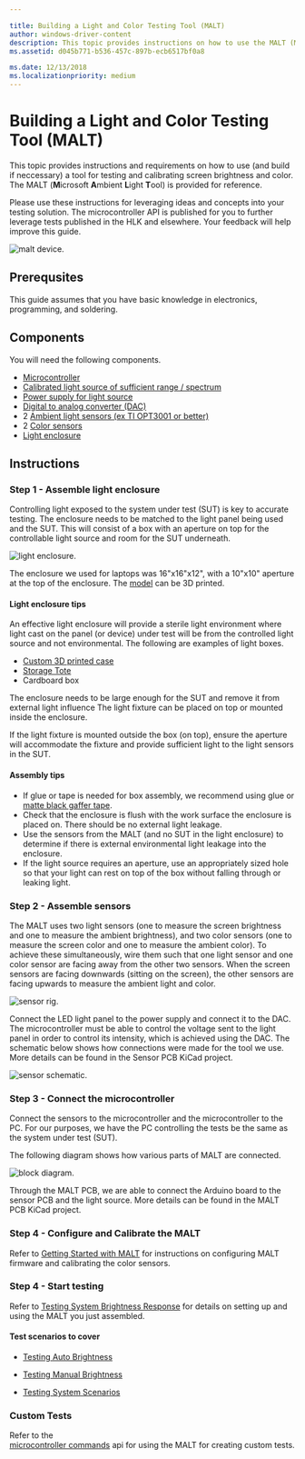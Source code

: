 ```yaml
---

title: Building a Light and Color Testing Tool (MALT)
author: windows-driver-content
description: This topic provides instructions on how to use the MALT (Microsoft Ambient Light Tool) as a light and color testing solution.
ms.assetid: d045b771-b536-457c-897b-ecb6517bf0a8

ms.date: 12/13/2018
ms.localizationpriority: medium
---
```


# Building a Light and Color Testing Tool (MALT)

This topic provides instructions and requirements on how to use (and build if neccessary) a tool for testing and calibrating screen brightness and color. The MALT (**M**icrosoft **A**mbient **L**ight **T**ool) is provided for reference. 

Please use these instructions for leveraging ideas and concepts into your testing solution. The microcontroller API is published for you to further leverage tests published in the HLK and elsewhere. Your feedback will help improve this guide.

![malt device.](images/MALT.png)

## Prerequsites

This guide assumes that you have basic knowledge in electronics, programming, and soldering.

## Components

You will need the following components.

* [Microcontroller](https://store.arduino.cc/mega-2560-r3)
* [Calibrated light source of sufficient range / spectrum](https://www.superbrightleds.com/moreinfo/led-panel-light/square-12v-led-panel-light-fixture-1ft-x-1ft-35w/2184/)
* [Power supply for light source](https://www.superbrightleds.com/moreinfo/led-panel-light/square-12v-led-panel-light-fixture-1ft-x-1ft-35w/2184/#tab/PowerSupplies/subtab/powersupply)
* [Digital to analog converter (DAC)](https://www.microchip.com/wwwproducts/en/MCP4821)
* 2 [Ambient light sensors (ex TI OPT3001 or better)](https://www.ti.com/product/OPT3001)
* 2 [Color sensors](https://www.digikey.com/product-detail/en/ams/AS73211-AQFT/AS73211-AQFT-ND/7802175)
* [Light enclosure](#step-1---assemble-light-enclosure)

## Instructions

### Step 1 - Assemble light enclosure

Controlling light exposed to the system under test (SUT) is key to accurate testing. The enclosure needs to be matched to the light panel being used and the SUT. This will consist of a box with an aperture on top for the controllable light source and room for the SUT underneath.

![light enclosure.](images/box.png)

The enclosure we used for laptops was 16"x16"x12", with a 10"x10" aperture at the top of the enclosure.  The [model](https://github.com/Microsoft/busiotools/tree/master/sensors/Tools/MALT/Schematics/enclosure) can be 3D printed.

#### Light enclosure tips

An effective light enclosure will provide a sterile light environment where light cast on the panel (or device) under test will be from the controlled light source and not environmental. The following are examples of light boxes.

* [Custom 3D printed case](https://github.com/Microsoft/busiotools/tree/master/sensors/Tools/MALT/Schematics/enclosure)
* [Storage Tote](https://www.sterilite.com/SelectProduct.html?id=955&ProductCategory=182&section=1)
* Cardboard box

The enclosure needs to be large enough for the SUT and remove it from external light influence The light fixture can be placed on top or mounted inside the enclosure.

If the light fixture is mounted outside the box (on top), ensure the aperture will accommodate the fixture and provide sufficient light to the light sensors in the SUT.

#### Assembly tips

* If glue or tape is needed for box assembly, we recommend using glue or [matte black gaffer tape](https://en.wikipedia.org/wiki/Gaffer_tape).
* Check that the enclosure is flush with the work surface the enclosure is placed on. There should be no external light leakage.
* Use the sensors from the MALT (and no SUT in the light enclosure) to determine if there is external environmental light leakage into the enclosure.
* If the light source requires an aperture, use an appropriately sized hole so that your light can rest on top of the box without falling through or leaking light.

### Step 2 - Assemble sensors

The MALT uses two light sensors (one to measure the screen brightness and one to measure the ambient brightness), and two color sensors (one to measure the screen color and one to measure the ambient color). To achieve these simultaneously, wire them such that one light sensor and one color sensor are facing away from the other two sensors. When the screen sensors are facing downwards (sitting on the screen), the other sensors are facing upwards to measure the ambient light and color.

![sensor rig.](images/sensor.png)

Connect the LED light panel to the power supply and connect it to the DAC. The microcontroller must be able to control the voltage sent to the light panel in order to control its intensity, which is achieved using the DAC. The schematic below shows how connections were made for the tool we use. More details can be found in the Sensor PCB KiCad project.

![sensor schematic.](images/SensorPCB.png)

### Step 3 - Connect the microcontroller

Connect the sensors to the microcontroller and the microcontroller to the PC. For our purposes, we have the PC controlling the tests be the same as the system under test (SUT).

The following diagram shows how various parts of MALT are connected.

![block diagram.](images/BlockDiagram.png)

Through the MALT PCB, we are able to connect the Arduino board to the sensor PCB and the light source. More details can be found in the MALT PCB KiCad project.

### Step 4 - Configure and Calibrate the MALT

Refer to [Getting Started with MALT](testing-MALT-getting-started.md) for instructions on configuring MALT firmware and calibrating the color sensors.

### Step 4 - Start testing

Refer to [Testing System Brightness Response](testing-MALT-system-brightness-response.md) for details on setting up and using the MALT you just assembled.

#### Test scenarios to cover

* [Testing Auto Brightness](testing-MALT-auto-brightness.md)

* [Testing Manual Brightness](testing-MALT-manual-brightness.md)

* [Testing System Scenarios](testing-MALT-system-scenarios.md)

### Custom Tests

Refer to the  
[microcontroller commands](testing-MALT-microcontroller-commands.md) api for using the MALT for creating custom tests.
